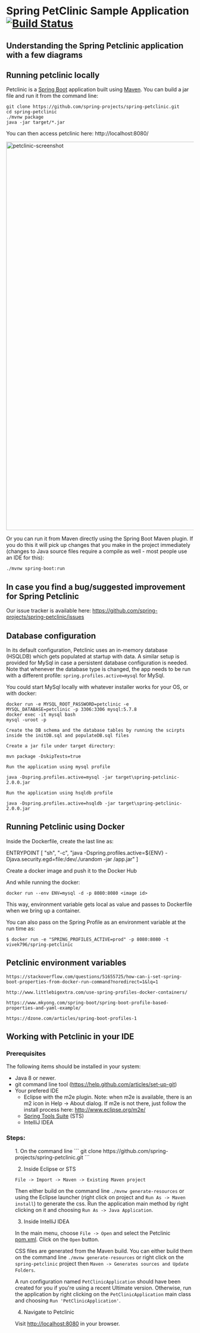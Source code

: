 # Spring PetClinic Sample Application [![Build Status](https://travis-ci.org/spring-projects/spring-petclinic.png?branch=master)](https://travis-ci.org/spring-projects/spring-petclinic/)

## Understanding the Spring Petclinic application with a few diagrams


## Running petclinic locally
Petclinic is a [Spring Boot](https://spring.io/guides/gs/spring-boot) application built using [Maven](https://spring.io/guides/gs/maven/). You can build a jar file and run it from the command line:


```
git clone https://github.com/spring-projects/spring-petclinic.git
cd spring-petclinic
./mvnw package
java -jar target/*.jar
```

You can then access petclinic here: http://localhost:8080/

<img width="1042" alt="petclinic-screenshot" src="https://cloud.githubusercontent.com/assets/838318/19727082/2aee6d6c-9b8e-11e6-81fe-e889a5ddfded.png">

Or you can run it from Maven directly using the Spring Boot Maven plugin. If you do this it will pick up changes that you make in the project immediately (changes to Java source files require a compile as well - most people use an IDE for this):

```
./mvnw spring-boot:run
```

## In case you find a bug/suggested improvement for Spring Petclinic
Our issue tracker is available here: https://github.com/spring-projects/spring-petclinic/issues


## Database configuration

In its default configuration, Petclinic uses an in-memory database (HSQLDB) which
gets populated at startup with data. A similar setup is provided for MySql in case a persistent database configuration is needed.
Note that whenever the database type is changed, the app needs to be run with a different profile: `spring.profiles.active=mysql` for MySql.

You could start MySql locally with whatever installer works for your OS, or with docker:

```
docker run -e MYSQL_ROOT_PASSWORD=petclinic -e MYSQL_DATABASE=petclinic -p 3306:3306 mysql:5.7.8
docker exec -it mysql bash
mysql -uroot -p

Create the DB schema and the database tables by running the scirpts inside the initDB.sql and populateDB.sql files

Create a jar file under target directory:

mvn package -DskipTests=true

Run the application using mysql profile

java -Dspring.profiles.active=mysql -jar target\spring-petclinic-2.0.0.jar

Run the application using hsqldb profile

java -Dspring.profiles.active=hsqldb -jar target\spring-petclinic-2.0.0.jar
```

## Running Petclinic using Docker

Inside the Dockerfile, create the last line as:

ENTRYPOINT [ "sh", "-c", "java -Dspring.profiles.active=${ENV} -Djava.security.egd=file:/dev/./urandom -jar /app.jar" ]

Create a docker image and push it to the Docker Hub

And while running the docker:

```
docker run --env ENV=mysql -d -p 8080:8080 <image id> 
```
This way, environment variable gets local as value and passes to Dockerfile when we bring up a container.

You can also pass on the Spring Profile as an environment variable at the run time as:

```
$ docker run -e "SPRING_PROFILES_ACTIVE=prod" -p 8080:8080 -t vivek796/spring-petclinic
```

## Petclinic environment variables

```
https://stackoverflow.com/questions/51655725/how-can-i-set-spring-boot-properties-from-docker-run-command?noredirect=1&lq=1

http://www.littlebigextra.com/use-spring-profiles-docker-containers/

https://www.mkyong.com/spring-boot/spring-boot-profile-based-properties-and-yaml-example/

https://dzone.com/articles/spring-boot-profiles-1
```

## Working with Petclinic in your IDE

### Prerequisites
The following items should be installed in your system:
* Java 8 or newer.
* git command line tool (https://help.github.com/articles/set-up-git)
* Your prefered IDE 
  * Eclipse with the m2e plugin. Note: when m2e is available, there is an m2 icon in Help -> About dialog. If m2e is not there, just follow the install process here: http://www.eclipse.org/m2e/
  * [Spring Tools Suite](https://spring.io/tools) (STS)
  * IntelliJ IDEA

### Steps:

<ul>
1. On the command line
```
git clone https://github.com/spring-projects/spring-petclinic.git
```

2) Inside Eclipse or STS
```
File -> Import -> Maven -> Existing Maven project
```

Then either build on the command line `./mvnw generate-resources` or using the Eclipse launcher (right click on project and `Run As -> Maven install`) to generate the css. Run the application main method by right clicking on it and choosing `Run As -> Java Application`.

3) Inside IntelliJ IDEA

In the main menu, choose `File -> Open` and select the Petclinic [pom.xml](pom.xml). Click on the `Open` button.

CSS files are generated from the Maven build. You can either build them on the command line `./mvnw generate-resources`
or right click on the `spring-petclinic` project then `Maven -> Generates sources and Update Folders`.

A run configuration named `PetClinicApplication` should have been created for you if you're using a recent Ultimate
version. Otherwise, run the application by right clicking on the `PetClinicApplication` main class and choosing
`Run 'PetClinicApplication'`.

4) Navigate to Petclinic

Visit [http://localhost:8080](http://localhost:8080) in your browser.
</ul>
